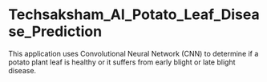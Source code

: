 # Techsaksham_AI_Potato_Leaf_Disease_Prediction
This application uses Convolutional Neural Network (CNN) to determine if a potato plant leaf is healthy or it suffers from early blight or late blight disease.
